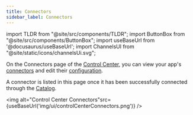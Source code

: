 ```yaml
---
title: Connectors
sidebar_label: Connectors
---
```


import TLDR from "@site/src/components/TLDR";
import ButtonBox from "@site/src/components/ButtonBox";
import useBaseUrl from '@docusaurus/useBaseUrl';
import ChannelsUI from "@site/static/icons/channelsUi.svg";

On the Connectors page of the [Control Center](/ui/control-center/introduction), you can view your app's [connectors](/sources/introduction) and edit their [configuration](catalog#configuration).

A connector is listed in this page once it has been successfully connected through the [Catalog](catalog).

<img alt="Control Center Connectors"src={useBaseUrl('img/ui/controlCenterConnectors.png')} />

